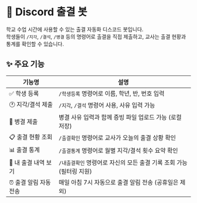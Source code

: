 # 📌 Discord 출결 봇

학교 수업 시간에 사용할 수 있는 출결 자동화 디스코드 봇입니다.  
학생들이 `/지각`, `/결석`, `/병결` 등의 명령어로 출결을 직접 제출하고, 교사는 출결 현황과 통계를 확인할 수 있습니다.

## ✨ 주요 기능

| 기능명          | 설명 |
|----------------|------|
| ✅ 학생 등록        | `/학생등록` 명령어로 이름, 학년, 반, 번호 입력 |
| 🕐 지각/결석 제출   | `/지각`, `/결석` 명령어 사용, 사유 입력 가능 |
| 🏥 병결 제출        | 병결 사유 입력과 함께 증빙 파일 업로드 가능 (로컬 저장) |
| 📋 출결 현황 조회   | `/출결확인` 명령어로 교사가 오늘의 출결 상황 확인 |
| 📊 출결 통계        | `/출결통계` 명령어로 월별 지각/결석 횟수 요약 확인 |
| 📁 내 출결 내역 보기 | `/내출결확인` 명령어로 자신의 모든 출결 기록 조회 가능 (필터링 지원) |
| ⏰ 출결 알림 자동 전송 | 매일 아침 7시 자동으로 출결 알림 전송 (공휴일은 제외) |
